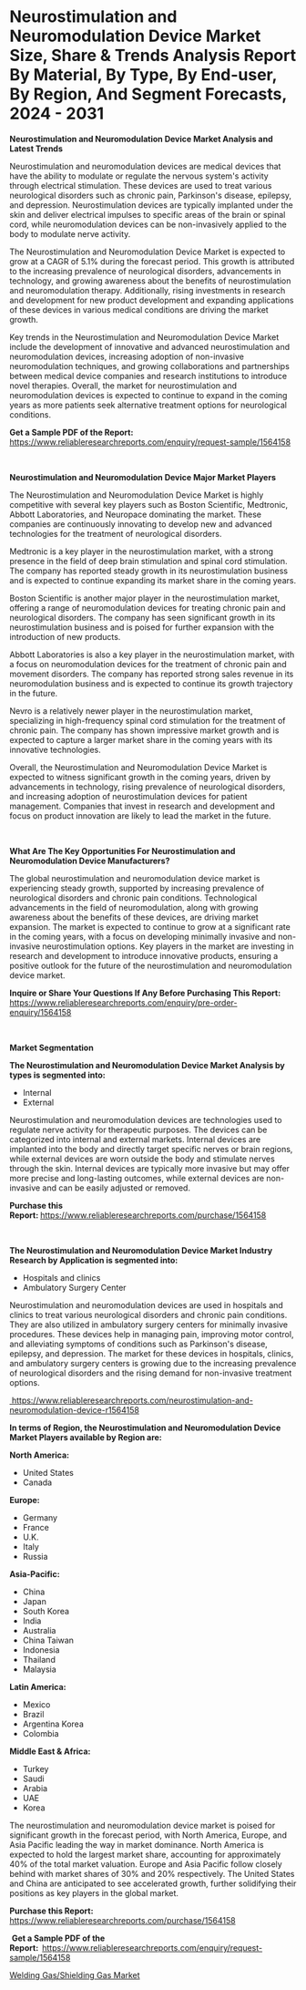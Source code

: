 <p><h1>Neurostimulation and Neuromodulation Device Market Size, Share & Trends Analysis Report By Material, By Type, By End-user, By Region, And Segment Forecasts, 2024 - 2031</h1></p><p><strong>Neurostimulation and Neuromodulation Device Market Analysis and Latest Trends</strong></p>
<p><p>Neurostimulation and neuromodulation devices are medical devices that have the ability to modulate or regulate the nervous system's activity through electrical stimulation. These devices are used to treat various neurological disorders such as chronic pain, Parkinson's disease, epilepsy, and depression. Neurostimulation devices are typically implanted under the skin and deliver electrical impulses to specific areas of the brain or spinal cord, while neuromodulation devices can be non-invasively applied to the body to modulate nerve activity.</p><p>The Neurostimulation and Neuromodulation Device Market is expected to grow at a CAGR of 5.1% during the forecast period. This growth is attributed to the increasing prevalence of neurological disorders, advancements in technology, and growing awareness about the benefits of neurostimulation and neuromodulation therapy. Additionally, rising investments in research and development for new product development and expanding applications of these devices in various medical conditions are driving the market growth.</p><p>Key trends in the Neurostimulation and Neuromodulation Device Market include the development of innovative and advanced neurostimulation and neuromodulation devices, increasing adoption of non-invasive neuromodulation techniques, and growing collaborations and partnerships between medical device companies and research institutions to introduce novel therapies. Overall, the market for neurostimulation and neuromodulation devices is expected to continue to expand in the coming years as more patients seek alternative treatment options for neurological conditions.</p></p>
<p><strong>Get a Sample PDF of the Report:&nbsp;</strong> <a href="https://www.reliableresearchreports.com/enquiry/request-sample/1564158">https://www.reliableresearchreports.com/enquiry/request-sample/1564158</a></p>
<p>&nbsp;</p>
<p><strong>Neurostimulation and Neuromodulation Device Major Market Players</strong></p>
<p><p>The Neurostimulation and Neuromodulation Device Market is highly competitive with several key players such as Boston Scientific, Medtronic, Abbott Laboratories, and Neuropace dominating the market. These companies are continuously innovating to develop new and advanced technologies for the treatment of neurological disorders.</p><p>Medtronic is a key player in the neurostimulation market, with a strong presence in the field of deep brain stimulation and spinal cord stimulation. The company has reported steady growth in its neurostimulation business and is expected to continue expanding its market share in the coming years.</p><p>Boston Scientific is another major player in the neurostimulation market, offering a range of neuromodulation devices for treating chronic pain and neurological disorders. The company has seen significant growth in its neurostimulation business and is poised for further expansion with the introduction of new products.</p><p>Abbott Laboratories is also a key player in the neurostimulation market, with a focus on neuromodulation devices for the treatment of chronic pain and movement disorders. The company has reported strong sales revenue in its neuromodulation business and is expected to continue its growth trajectory in the future.</p><p>Nevro is a relatively newer player in the neurostimulation market, specializing in high-frequency spinal cord stimulation for the treatment of chronic pain. The company has shown impressive market growth and is expected to capture a larger market share in the coming years with its innovative technologies.</p><p>Overall, the Neurostimulation and Neuromodulation Device Market is expected to witness significant growth in the coming years, driven by advancements in technology, rising prevalence of neurological disorders, and increasing adoption of neurostimulation devices for patient management. Companies that invest in research and development and focus on product innovation are likely to lead the market in the future.</p></p>
<p>&nbsp;</p>
<p><strong>What Are The Key Opportunities For Neurostimulation and Neuromodulation Device Manufacturers?</strong></p>
<p><p>The global neurostimulation and neuromodulation device market is experiencing steady growth, supported by increasing prevalence of neurological disorders and chronic pain conditions. Technological advancements in the field of neuromodulation, along with growing awareness about the benefits of these devices, are driving market expansion. The market is expected to continue to grow at a significant rate in the coming years, with a focus on developing minimally invasive and non-invasive neurostimulation options. Key players in the market are investing in research and development to introduce innovative products, ensuring a positive outlook for the future of the neurostimulation and neuromodulation device market.</p></p>
<p><strong>Inquire or Share Your Questions If Any Before Purchasing This Report:</strong> <a href="https://www.reliableresearchreports.com/enquiry/pre-order-enquiry/1564158">https://www.reliableresearchreports.com/enquiry/pre-order-enquiry/1564158</a></p>
<p>&nbsp;</p>
<p><strong>Market Segmentation</strong></p>
<p><strong>The Neurostimulation and Neuromodulation Device Market Analysis by types is segmented into:</strong></p>
<p><ul><li>Internal</li><li>External</li></ul></p>
<p><p>Neurostimulation and neuromodulation devices are technologies used to regulate nerve activity for therapeutic purposes. The devices can be categorized into internal and external markets. Internal devices are implanted into the body and directly target specific nerves or brain regions, while external devices are worn outside the body and stimulate nerves through the skin. Internal devices are typically more invasive but may offer more precise and long-lasting outcomes, while external devices are non-invasive and can be easily adjusted or removed.</p></p>
<p><strong>Purchase this Report:&nbsp;</strong><a href="https://www.reliableresearchreports.com/purchase/1564158">https://www.reliableresearchreports.com/purchase/1564158</a></p>
<p>&nbsp;</p>
<p><strong>The Neurostimulation and Neuromodulation Device Market Industry Research by Application is segmented into:</strong></p>
<p><ul><li>Hospitals and clinics</li><li>Ambulatory Surgery Center</li></ul></p>
<p><p>Neurostimulation and neuromodulation devices are used in hospitals and clinics to treat various neurological disorders and chronic pain conditions. They are also utilized in ambulatory surgery centers for minimally invasive procedures. These devices help in managing pain, improving motor control, and alleviating symptoms of conditions such as Parkinson's disease, epilepsy, and depression. The market for these devices in hospitals, clinics, and ambulatory surgery centers is growing due to the increasing prevalence of neurological disorders and the rising demand for non-invasive treatment options.</p></p>
<p><a href="https://www.reliableresearchreports.com/neurostimulation-and-neuromodulation-device-r1564158">&nbsp;https://www.reliableresearchreports.com/neurostimulation-and-neuromodulation-device-r1564158</a></p>
<p><strong>In terms of Region, the Neurostimulation and Neuromodulation Device Market Players available by Region are:</strong></p>
<p>
    <p> <strong> North America: </strong>
        <ul>
            <li>United States</li>
            <li>Canada</li>
        </ul>
        </p> 
    <p> <strong> Europe: </strong>
        <ul>
            <li>Germany</li>
            <li>France</li>
            <li>U.K.</li>
            <li>Italy</li>
            <li>Russia</li>
        </ul>
        </p> 
    <p> <strong> Asia-Pacific: </strong>
        <ul>
            <li>China</li>
            <li>Japan</li>
            <li>South Korea</li>
            <li>India</li>
            <li>Australia</li>
            <li>China Taiwan</li>
            <li>Indonesia</li>
            <li>Thailand</li>
            <li>Malaysia</li>
        </ul>
        </p> 
    <p> <strong> Latin America: </strong>
        <ul>
            <li>Mexico</li>
            <li>Brazil</li>
            <li>Argentina Korea</li>
            <li>Colombia</li>
        </ul>
        </p> 
    <p> <strong> Middle East & Africa: </strong>
        <ul>
            <li>Turkey</li>
            <li>Saudi</li>
            <li>Arabia</li>
            <li>UAE</li>
            <li>Korea</li>
        </ul>
    </p>
    </p>
<p><p>The neurostimulation and neuromodulation device market is poised for significant growth in the forecast period, with North America, Europe, and Asia Pacific leading the way in market dominance. North America is expected to hold the largest market share, accounting for approximately 40% of the total market valuation. Europe and Asia Pacific follow closely behind with market shares of 30% and 20% respectively. The United States and China are anticipated to see accelerated growth, further solidifying their positions as key players in the global market.</p></p>
<p><strong>Purchase this Report: </strong><a href="https://www.reliableresearchreports.com/purchase/1564158">https://www.reliableresearchreports.com/purchase/1564158</a></p>
<p>&nbsp;<strong>Get a Sample PDF of the Report:&nbsp;&nbsp;</strong><a href="https://www.reliableresearchreports.com/enquiry/request-sample/1564158">https://www.reliableresearchreports.com/enquiry/request-sample/1564158</a></p>
<p><strong></strong></p>
<p><p><a href="https://sudsy-motorcycle-bbc.notion.site/Analyzing-Welding-Gas-Shielding-Gas-Market-Global-Industry-Perspective-and-Forecast-2024-to-2031-72abbebed5ef4809ac60578d6f6bf16f">Welding Gas/Shielding Gas Market</a></p></p>